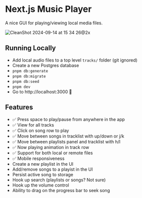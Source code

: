 # Next.js Music Player

A nice GUI for playing/viewing local media files.

![CleanShot 2024-09-14 at 15 34 26@2x](https://github.com/user-attachments/assets/d1b747a4-bc0e-45fc-9df9-ecdba5fd0115)

## Running Locally

- Add local audio files to a top level `tracks/` folder (git ignored)
- Create a new Postgres database
- `pnpm db:generate`
- `pnpm db:migrate`
- `pnpm db:seed`
- `pnpm dev`
- Go to http://localhost:3000 🎉

## Features

- ✅ Press space to play/pause from anywhere in the app
- ✅ View for all tracks
- ✅ Click on song row to play
- ✅ Move between songs in tracklist with up/down or j/k
- ✅ Move between playlists panel and tracklist with h/l
- ✅ Now playing animation in track row
- ✅ Support for both local or remote files
- ✅ Mobile responsiveness
- Create a new playlist in the UI
- Add/remove songs to a playist in the UI
- Persist active song to storage
- Hook up search (playlists or songs? Not sure)
- Hook up the volume control
- Ability to drag on the progress bar to seek song
